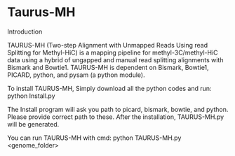 # Taurus-MH

Introduction

TAURUS-MH (Two-step Alignment with Unmapped Reads Using read Splitting for Methyl-HiC) is a mapping pipeline for methyl-3C/methyl-HiC data using a hybrid of ungapped and manual read splitting alignments with Bismark and Bowtie1.
TAURUS-MH is dependent on Bismark, Bowtie1, PICARD, python, and pysam (a python module).

To install TAURUS-MH, Simply download all the python codes and run:
python Install.py

The Install program will ask you path to picard, bismark, bowtie, and python. Please provide correct path to these.
After the installation, TAURUS-MH.py will be generated.

You can run TAURUS-MH with cmd:
python TAURUS-MH.py <genome_folder> <G to A converted mate> <C to T converted mate>



